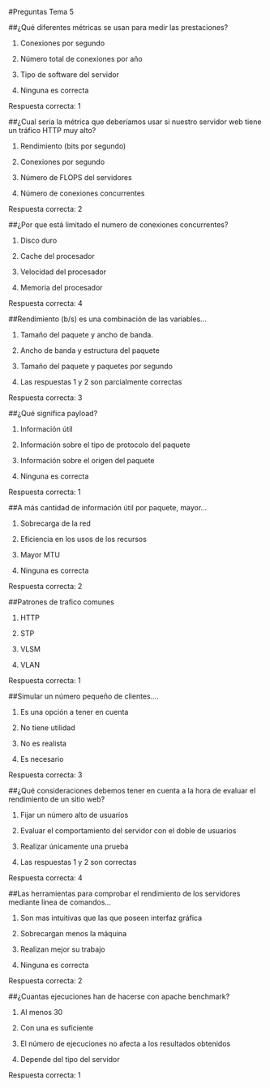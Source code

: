 #Preguntas Tema 5

##¿Qué diferentes métricas se usan para medir las prestaciones?

1. Conexiones por segundo

2. Número total de conexiones por año

3. Tipo de software del servidor

4. Ninguna es correcta

Respuesta correcta: 1

##¿Cual seria la métrica que deberíamos usar si nuestro servidor web tiene un tráfico HTTP muy alto? 

1. Rendimiento (bits por segundo)

2. Conexiones por segundo

3. Número de FLOPS del servidores

4. Número de conexiones concurrentes

Respuesta correcta: 2

##¿Por que está limitado el numero de conexiones concurrentes?

1. Disco duro

2. Cache del procesador

3. Velocidad del procesador

4. Memoria del procesador

Respuesta correcta: 4

##Rendimiento (b/s) es una combinación de las variables...

1. Tamaño del paquete y ancho de banda.

2. Ancho de banda y estructura del paquete

3. Tamaño del paquete y paquetes por segundo

4. Las respuestas 1 y 2 son parcialmente correctas

Respuesta correcta: 3 

##¿Qué significa payload?

1. Información útil

2. Información sobre el tipo de protocolo del paquete

3. Información sobre el origen del paquete

4. Ninguna es correcta

Respuesta correcta: 1

##A más cantidad de información útil por paquete, mayor...

1. Sobrecarga de la red

2. Eficiencia en los usos de los recursos

3. Mayor MTU

4. Ninguna es correcta

Respuesta correcta: 2

##Patrones de trafico comunes

1. HTTP

2. STP

3. VLSM

4. VLAN

Respuesta correcta: 1

##Simular un número pequeño de clientes....

1. Es una opción a tener en cuenta

2. No tiene utilidad

3. No es realista

4. Es necesario

Respuesta correcta: 3

##¿Qué consideraciones debemos tener en cuenta a la hora de evaluar el rendimiento de un sitio web?

1. Fijar un número alto de usuarios

2. Evaluar el comportamiento del servidor con el doble de usuarios

3. Realizar únicamente una prueba

4. Las respuestas 1 y 2 son correctas

Respuesta correcta: 4

##Las herramientas para comprobar el rendimiento de los servidores mediante linea de comandos...

1. Son mas intuitivas que las que poseen interfaz gráfica

2. Sobrecargan menos la máquina

3. Realizan mejor su trabajo

4. Ninguna es correcta

Respuesta correcta: 2

##¿Cuantas ejecuciones han de hacerse con apache benchmark?

1. Al menos 30

2. Con una es suficiente

3. El número de ejecuciones no afecta a los resultados obtenidos

4. Depende del tipo del servidor

Respuesta correcta: 1








